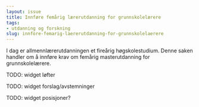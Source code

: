 ```yaml
---
layout: issue
title: Innføre femårig lærerutdanning for grunnskolelærere
tags:
- utdanning og forskning
slug: innfore-femarig-laererutdanning-for-grunnskolelaerere
---
```


I dag er allmennlærerutdanningen et fireårig høgskolestudium. Denne saken handler om å innføre krav om femårig masterutdanning for grunnskolelærere.

TODO: widget løfter

TODO: widget forslag/avstemninger

TODO: widget posisjoner?

